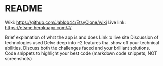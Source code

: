 # README

Wiki: 
https://github.com/Jablob44/EtsyClone/wiki
Live link: 
https://etsme.herokuapp.com/#/

Brief explanation of what the app is and does
Link to live site
Discussion of technologies used
Delve deep into ~2 features that show off your technical abilities. Discuss both the challenges faced and your brilliant solutions.
Code snippets to highlight your best code (markdown code snippets, NOT screenshots)

